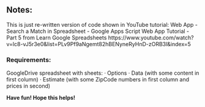 <h2>Notes:</h2>
This is just re-written version of code shown in YouTube tutorial: Web App - Search a Match in Spreadsheet - Google Apps Script Web App Tutorial -Part 5 from Learn Google Spreadsheets
https://www.youtube.com/watch?v=lc8-vJ5r3e0&list=PLv9Pf9aNgemt82hBENyneRyHnD-zORB3l&index=5

<h3>Requirements:</h3>
GoogleDrive spreadsheet with sheets:
· Options
· Data (with some content in first column)
· Estimate (with some ZipCode numbers in first column and prices in second)

<b> Have fun! Hope this helps! </b>
